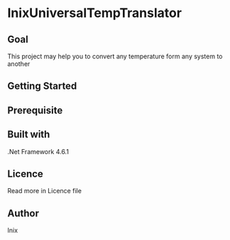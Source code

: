 # InixUniversalTempTranslator
## Goal
This project may help you to convert any temperature form any system to another

## Getting Started


## Prerequisite


## Built with
.Net Framework 4.6.1

## Licence
Read more in Licence file

## Author
Inix
